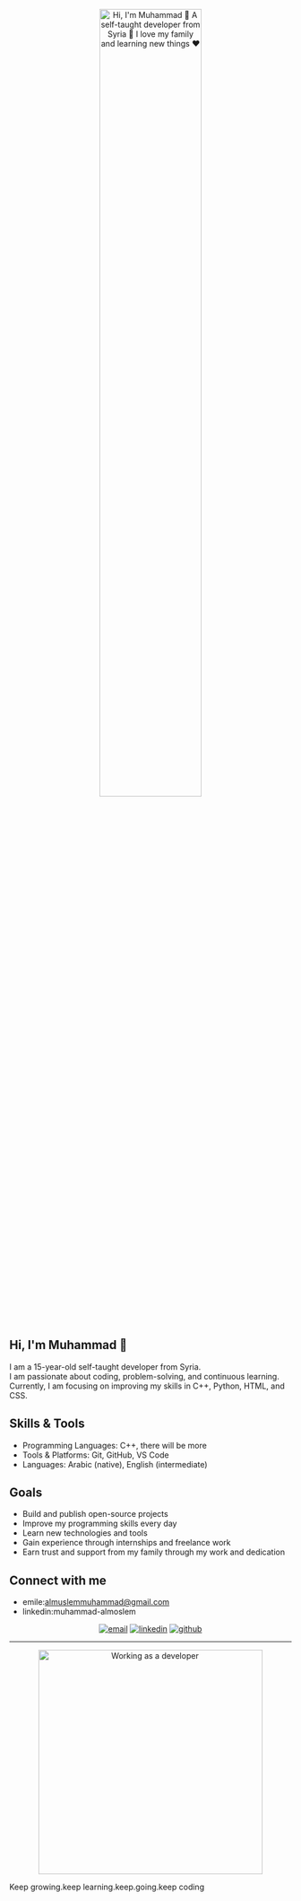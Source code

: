 <p align="center">
  <img src="https://github.com/muhammadmuslem/muhammadmuslem/raw/main/assets/github.gif" alt="Hi, I'm Muhammad 👋 A self-taught developer from Syria 🚀 I love my family and learning new things ❤️" width="60%" />
</p>

## Hi, I'm Muhammad 👋

I am a 15-year-old self-taught developer from Syria.  
I am passionate about coding, problem-solving, and continuous learning.  
Currently, I am focusing on improving my skills in C++, Python, HTML, and CSS.  

## Skills & Tools

- Programming Languages: C++, there will be more
- Tools & Platforms: Git, GitHub, VS Code  
- Languages: Arabic (native), English (intermediate)  

## Goals

- Build and publish open-source projects  
- Improve my programming skills every day  
- Learn new technologies and tools  
- Gain experience through internships and freelance work  
- Earn trust and support from my family through my work and dedication  

## Connect with me
- emile:almuslemmuhammad@gmail.com
- linkedin:muhammad-almoslem
<p align="center">
  <a href="mailto:almuslemmuhammad@gmail.com"><img src="https://img.icons8.com/color/48/000000/gmail.png" alt="email" /></a>
  <a href="https://www.linkedin.com/in/[YOUR_LINKEDIN](https://www.linkedin.com/in/muhammad-almoslem-12a208377/)"><img src="https://img.icons8.com/color/48/000000/linkedin.png" alt="linkedin" /></a>
  <a href="https://github.com/muhammadmuslem"><img src="https://img.icons8.com/material-sharp/48/000000/github.png" alt="github" /></a>
</p>

---

<p align="center">
  <img src="https://media.giphy.com/media/qgQUggAC3Pfv687qPC/giphy.gif" width="400" alt="Working as a developer"/>
</p> Keep growing.</strong>keep learning.keep.going.keep coding</p>
